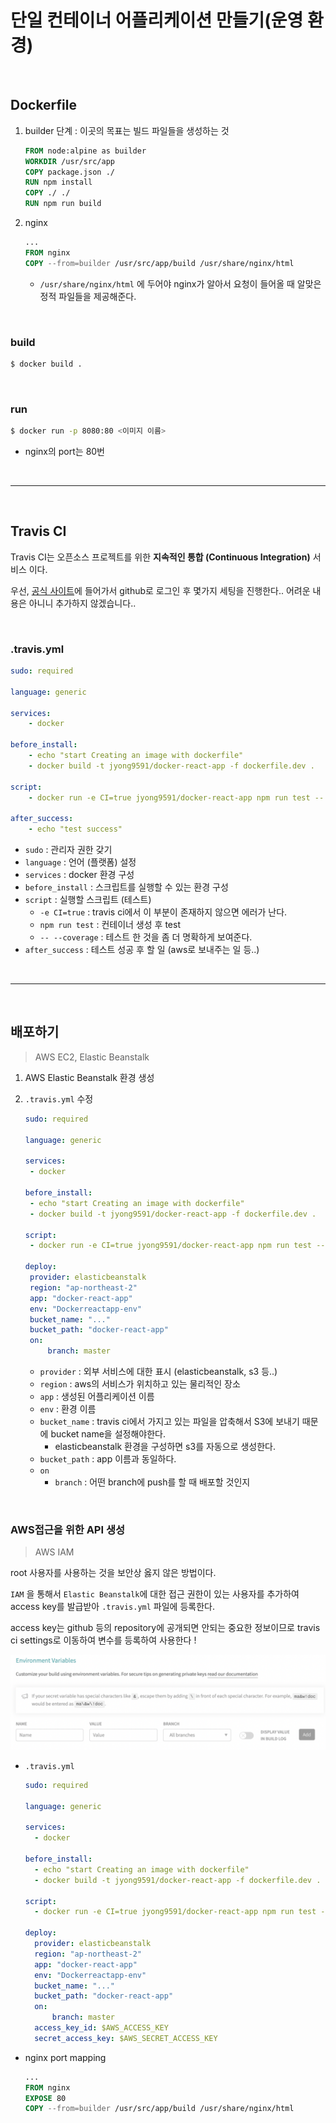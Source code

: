 # 단일 컨테이너 어플리케이션 만들기(운영 환경)

<br>

## Dockerfile

1. builder 단계 : 이곳의 목표는 빌드 파일들을 생성하는 것

   ```dockerfile
   FROM node:alpine as builder
   WORKDIR /usr/src/app
   COPY package.json ./
   RUN npm install
   COPY ./ ./
   RUN npm run build
   ```

2. nginx

   ```dockerfile
   ...
   FROM nginx
   COPY --from=builder /usr/src/app/build /usr/share/nginx/html
   ```

   - `/usr/share/nginx/html` 에 두어야 nginx가 알아서 요청이 들어올 때 알맞은 정적 파일들을 제공해준다.

<br>

### build

```bash
$ docker build .
```

<br>

### run

```bash
$ docker run -p 8080:80 <이미지 이름>
```

- nginx의 port는 80번

<br>

---

<br>

## Travis CI

Travis CI는 오픈소스 프로젝트를 위한 **지속적인 통합 (Continuous Integration)** 서비스 이다.

우선, [공식 사이트](https://www.travis-ci.com/)에 들어가서 github로 로그인 후 몇가지 세팅을 진행한다.. 어려운 내용은 아니니 추가하지 않겠습니다..

<br>

### .travis.yml

```yaml
sudo: required

language: generic

services:
	- docker
	
before_install:
	- echo "start Creating an image with dockerfile"
	- docker build -t jyong9591/docker-react-app -f dockerfile.dev .
	
script:
	- docker run -e CI=true jyong9591/docker-react-app npm run test -- --coverage
	
after_success:
	- echo "test success"
```

- `sudo` : 관리자 권한 갖기
- `language` : 언어 (플랫폼) 설정
- `services` : docker 환경 구성
- `before_install` : 스크립트를 실행할 수 있는 환경 구성
- `script` : 실행할 스크립트 (테스트)
  - `-e CI=true` : travis ci에서 이 부분이 존재하지 않으면 에러가 난다.
  - `npm run test` : 컨테이너 생성 후 test
  - `-- --coverage` : 테스트 한 것을 좀 더 명확하게 보여준다.
- `after_success` : 테스트 성공 후 할 일 (aws로 보내주는 일 등..)

<br>

---

<br>

## 배포하기

> AWS EC2, Elastic Beanstalk

1. AWS Elastic Beanstalk 환경 생성

2. `.travis.yml` 수정

   ```yaml
   sudo: required
   
   language: generic
   
   services:
   	- docker
   	
   before_install:
   	- echo "start Creating an image with dockerfile"
   	- docker build -t jyong9591/docker-react-app -f dockerfile.dev .
   	
   script:
   	- docker run -e CI=true jyong9591/docker-react-app npm run test -- --coverage
   	
   deploy:
   	provider: elasticbeanstalk
   	region: "ap-northeast-2"
   	app: "docker-react-app"
   	env: "Dockerreactapp-env"
   	bucket_name: "..."
   	bucket_path: "docker-react-app"
   	on:
   		branch: master
   ```

   - `provider` : 외부 서비스에 대한 표시 (elasticbeanstalk, s3 등..)
   - `region` : aws의 서비스가 위치하고 있는 물리적인 장소
   - `app` : 생성된 어플리케이션 이름
   - `env` : 환경 이름
   - `bucket_name` : travis ci에서 가지고 있는 파일을 압축해서 S3에 보내기 때문에 bucket name을 설정해야한다.
     - elasticbeanstalk 환경을 구성하면 s3를 자동으로 생성한다.
   - `bucket_path` : app 이름과 동일하다.
   - `on`
     - `branch` : 어떤 branch에 push를 할 때 배포할 것인지

<br>

### AWS접근을 위한 API 생성

> AWS IAM

root 사용자를 사용하는 것을 보안상 옳지 않은 방법이다.

`IAM` 을 통해서 `Elastic Beanstalk`에 대한 접근 권한이 있는 사용자를 추가하여 access key를 발급받아 `.travis.yml` 파일에 등록한다.

access key는 github 등의 repository에 공개되면 안되는 중요한 정보이므로 travis ci settings로 이동하여 변수를 등록하여 사용한다 !

![travis_variable](assets/images/single_container_app_02/travis_variable.png)

- `.travis.yml`

  ```yaml
  sudo: required
  
  language: generic
  
  services:
  	- docker
  	
  before_install:
  	- echo "start Creating an image with dockerfile"
  	- docker build -t jyong9591/docker-react-app -f dockerfile.dev .
  	
  script:
  	- docker run -e CI=true jyong9591/docker-react-app npm run test -- --coverage
  	
  deploy:
  	provider: elasticbeanstalk
  	region: "ap-northeast-2"
  	app: "docker-react-app"
  	env: "Dockerreactapp-env"
  	bucket_name: "..."
  	bucket_path: "docker-react-app"
  	on:
  		branch: master
  	access_key_id: $AWS_ACCESS_KEY
  	secret_access_key: $AWS_SECRET_ACCESS_KEY
  ```

- nginx port mapping

  ```dockerfile
  ...
  FROM nginx
  EXPOSE 80
  COPY --from=builder /usr/src/app/build /usr/share/nginx/html
  ```

  